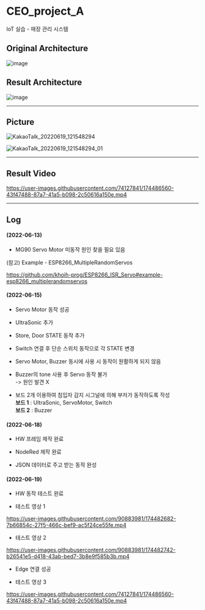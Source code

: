 # CEO_project_A

IoT 실습 - 매장 관리 시스템

## Original Architecture
![image](https://user-images.githubusercontent.com/90883981/174765833-4ae0bc18-7a90-43e8-819e-eaa7602a07b8.png)

## Result Architecture
![image](https://user-images.githubusercontent.com/90883981/174766216-8f012531-180b-4d4f-91cd-0d415106810b.png)




---
## Picture
   
![KakaoTalk_20220619_121548294](https://user-images.githubusercontent.com/96249554/174464401-2804f54a-4180-4e36-ae35-e8e62ebaa867.jpg)
   
![KakaoTalk_20220619_121548294_01](https://user-images.githubusercontent.com/96249554/174464403-51e97376-7d56-48c6-a06c-9d0950bd130d.jpg)

   
---
## Result Video
   

https://user-images.githubusercontent.com/74127841/174486560-43f47488-87a7-41a5-b098-2c50616a150e.mp4



   
   
---
## Log
   
#### (2022-06-13)
* MG90 Servo Motor 미동작 원인 찾을 필요 있음
   
(참고) Example - ESP8266_MultipleRandomServos   

https://github.com/khoih-prog/ESP8266_ISR_Servo#example-esp8266_multiplerandomservos   
   
   
#### (2022-06-15)
* Servo Motor 동작 성공
* UltraSonic 추가
* Store, Door STATE 동작 추가
* Switch 연결 후 단순 스위치 동작으로 각 STATE 변경
* Servo Motor, Buzzer 동시에 사용 시 동작이 원활하게 되지 않음   
* Buzzer의 tone 사용 후 Servo 동작 불가   
 -> 원인 발견 X   
 
 
* 보드 2개 이용하여 침입자 감지 시그널에 의해 부저가 동작하도록 작성   
**보드 1** : UltraSonic, ServoMotor, Switch   
**보드 2** : Buzzer   
   
   
#### (2022-06-18)
* HW 프레임 제작 완료   
   
* NodeRed 제작 완료   
   
* JSON 데이터로 주고 받는 동작 완성   
   
   
#### (2022-06-19)
* HW 동작 테스트 완료   
   
* 테스트 영상 1



https://user-images.githubusercontent.com/90883981/174482682-7b66854c-27f5-466c-bef9-ac5f24ce55fe.mp4


* 테스트 영상 2


https://user-images.githubusercontent.com/90883981/174482742-b26541e5-d418-43ab-bed7-3b8e9f585b3b.mp4


* Edge 연결 성공

* 테스트 영상 3




https://user-images.githubusercontent.com/74127841/174486560-43f47488-87a7-41a5-b098-2c50616a150e.mp4


